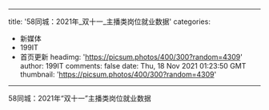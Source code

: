 
---
title: '58同城：2021年_双十一_主播类岗位就业数据'
categories: 
 - 新媒体
 - 199IT
 - 首页更新
headimg: 'https://picsum.photos/400/300?random=4309'
author: 199IT
comments: false
date: Thu, 18 Nov 2021 01:23:50 GMT
thumbnail: 'https://picsum.photos/400/300?random=4309'
---

<div>   
58同城：2021年“双十一”主播类岗位就业数据  
</div>
            